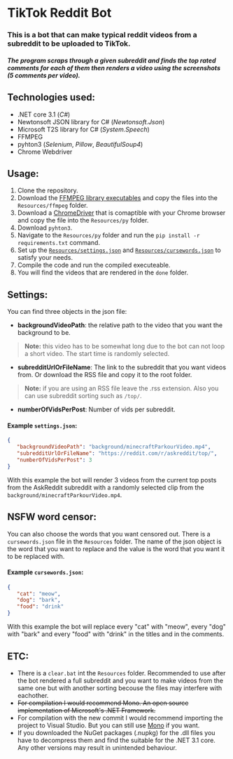 # TikTok Reddit Bot
### This is a bot that can make typical reddit videos from a subreddit to be uploaded to TikTok.

##### The program scraps through a given subreddit and finds the top rated comments for each of them then renders a video using the screenshots (5 comments per video).

## Technologies used:
 - .NET core 3.1 (*C#*)
  - Newtonsoft JSON library for C# (*Newtonsoft.Json*)
  - Microsoft T2S library for C# (*System.Speech*)
  - FFMPEG
 - pyhton3 (*Selenium*, *Pillow*, *BeautifulSoup4*)
  - Chrome Webdriver

## Usage:
 1) Clone the repository.
 2) Download the [FFMPEG library executables](https://ffmpeg.org/download.html "FFMPEG download") and copy the files into the ``Resources/ffmpeg`` folder. 
 3) Download a [ChromeDriver](https://chromedriver.chromium.org/downloads "ChromeDriver download") that is comaptible with your Chrome browser and copy the file into the ``Resources/py`` folder.
 4) Download ``pyhton3``.
 5) Navigate to the ``Resources/py`` folder and run the ``pip install -r requirements.txt`` command.
 6) Set up the [``Resources/settings.json``](#settings) and [``Resources/cursewords.json``](#cursewords) to satisfy your needs.
 9) Compile the code and run the compiled executeable.
 10) You will find the videos that are rendered in the ``done`` folder.
 
 ## <a name="settings">Settings:
 You can find three objects in the json file:
 - **backgroundVideoPath**: the relative path to the video that you want the background to be.
 > **Note:** this video has to be somewhat long due to the bot can not loop a short video. The start time is randomly selected.
 - **subredditUrlOrFileName**: The link to the subreddit that you want videos from. Or download the RSS file and copy it to the root folder.
 > **Note:** if you are using an RSS file leave the .rss extension. Also you can use subreddit sorting such as ``/top/``.
 - **numberOfVidsPerPost**: Number of vids per subreddit.
 
 #### Example ``settings.json``:
 ```json
{
	"backgroundVideoPath": "background/minecraftParkourVideo.mp4",
	"subredditUrlOrFileName": "https://reddit.com/r/askreddit/top/",
	"numberOfVidsPerPost": 3
}
 ```
With this example the bot will render 3 videos from the current top posts from the AskReddit subreddit with a randomly selected clip from the ``background/minecraftParkourVideo.mp4``.
 
 ## <a name="cursewords">NSFW word censor:
 You can also choose the words that you want censored out. There is a ``cursewords.json`` file in the ``Resources`` folder. The name of the json object is the word that you want to replace and the value is the word that you want it to be replaced with.
  #### Example ``cursewords.json``:
 ```json
{
	"cat": "meow",
	"dog": "bark",
	"food": "drink"
}
 ```
With this example the bot will replace every "cat" with "meow", every "dog" with "bark" and every "food" with "drink" in the titles and in the comments.
 
 ## ETC:
 - There is a ``clear.bat`` int the ``Resources`` folder. Recommended to use after the bot rendered a full subreddit and you want to make videos from the same one but with another sorting becouse the files may interfere with eachother.
 - ~~For compilation I would recommend Mono. An open source implementation of Microsoft's .NET Framework.~~
 - For compilation with the new commit I would recommend importing the project to Visual Studio. But you can still use [Mono](https://www.mono-project.com/ "Mono website") if you want.
 - If you downloaded the NuGet packages (.nupkg) for the .dll files you have to decompress them and find the suitable for the .NET 3.1 core. Any other versions may result in unintended behaviour.
 
